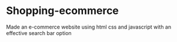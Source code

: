 # Shopping-ecommerce

Made an e-commerce website using html css and javascript with an effective search bar option
